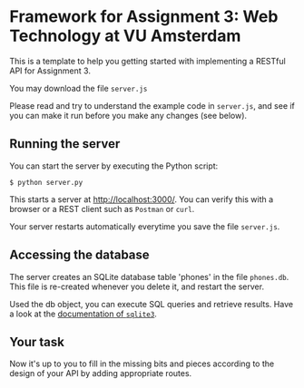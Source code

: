 Framework for Assignment 3: Web Technology at VU Amsterdam
==========================================================

This is a template to help you getting started with implementing a RESTful API
for Assignment 3. 

You may download the file `server.js` 

Please read and try to understand the example code in `server.js`, 
and see if you can make it run before you make any changes (see below).

Running the server
------------------

You can start the server by executing the Python script:

```
$ python server.py
```

This starts a server at [http://localhost:3000/](http://localhost:3000/). You can verify this with a
browser or a REST client such as `Postman` or `curl`.

Your server restarts automatically everytime you save the file `server.js`. 

Accessing the database
----------------------

The server creates an SQLite database table 'phones' in the file `phones.db`.
This file is re-created whenever you delete it, and restart the server.

Used the db object, you can execute SQL queries and retrieve results. Have a look at the [documentation
of `sqlite3`](https://www.sqlitetutorial.net/sqlite-nodejs/).


Your task
---------

Now it's up to you to fill in the missing bits and pieces according to the design of your API
by adding appropriate routes.

